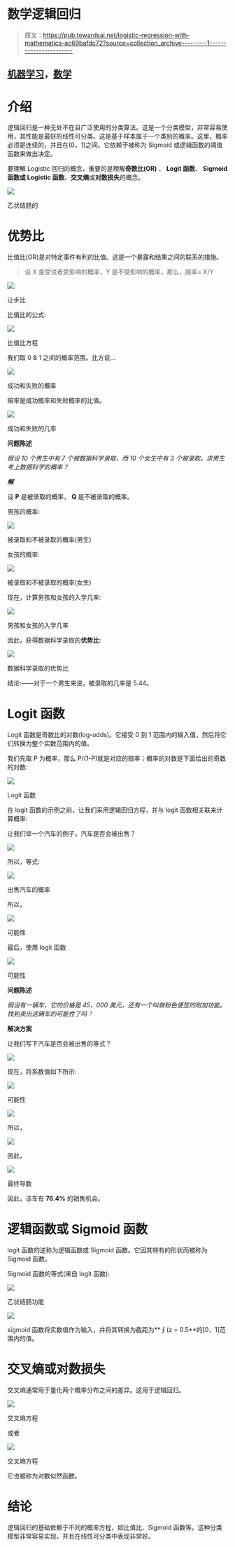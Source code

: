 # 数学逻辑回归

> 原文：<https://pub.towardsai.net/logistic-regression-with-mathematics-ac69bafdc72?source=collection_archive---------1----------------------->

## [机器学习](https://towardsai.net/p/category/machine-learning)，[数学](https://towardsai.net/p/category/mathematics)

# 介绍

逻辑回归是一种无处不在且广泛使用的分类算法。这是一个分类模型，非常容易使用，其性能是最好的线性可分类。这是基于样本属于一个类别的概率。这里，概率必须是连续的，并且在(0，1)之间。它依赖于被称为 Sigmoid 或逻辑函数的阈值函数来做出决定。

要理解 Logistic 回归的概念，重要的是理解**奇数比(OR)** 、 **Logit 函数**、 **Sigmoid 函数或 Logistic 函数**、**交叉熵**或**对数损失**的概念。

![](img/e6e23d7a31a0b8f717abf8579981b4a5.png)

乙状结肠的

# 优势比

比值比(OR)是对特定事件有利的比值。这是一个暴露和结果之间的联系的措施。

> 设 X 是受试者受影响的概率，Y 是不受影响的概率，那么，赔率= X/Y

![](img/7703201ab1ddcef2cb3aa4f83acf156a.png)

让步比

比值比的公式:

![](img/dc3bc93b03a672b79c98a871ad231c08.png)

比值比方程

我们取 0 & 1 之间的概率范围。比方说…

![](img/7e5c8f5baae6ddca0874d8302a7a940a.png)

成功和失败的概率

赔率是成功概率和失败概率的比值。

![](img/065aa368f7e61206c96959b878f91417.png)

成功和失败的几率

**问题陈述**

*假设 10 个男生中有 7 个被数据科学录取，而 10 个女生中有 3 个被录取。求男生考上数据科学的概率？*

***解***

设 **P** 是被录取的概率， **Q** 是不被录取的概率。

男孩的概率:

![](img/888756c4c5c4572013afe059175b8ec1.png)

被录取和不被录取的概率(男生)

女孩的概率:

![](img/c6efac717694b415bc6069fdc012d53b.png)

被录取和不被录取的概率(女生)

现在，计算男孩和女孩的入学几率:

![](img/c4d8f1ef8f47afae205b6675d7115bb3.png)

男孩和女孩的入学几率

因此，获得数据科学录取的**优势比**:

![](img/a37bd6241af3be220d06ac63d7702395.png)

数据科学录取的优势比

结论:——对于一个男生来说，被录取的几率是 5.44。

# Logit 函数

Logit 函数是奇数比的对数(log-odds)。它接受 0 到 1 范围内的输入值，然后将它们转换为整个实数范围内的值。

我们先取 P 为概率，那么 P/(1-P)就是对应的赔率；概率的对数是下面给出的奇数的对数:

![](img/72924b5200605be64aa8978e11599013.png)

Logit 函数

在 logit 函数的示例之前，让我们采用逻辑回归方程，并与 logit 函数相关联来计算概率:

让我们举一个汽车的例子，汽车是否会被出售？

![](img/ce1e7dc0903588e1a7de72cbd8fd1932.png)

所以，等式:

![](img/eacea867558c6af4d405f21c8b9e8765.png)

出售汽车的概率

所以，

![](img/c68872cecd7481c168b8f4dd47611025.png)

可能性

最后，使用 logit 函数

![](img/fcde544a2259db9a9b90947137075c3d.png)

可能性

**问题陈述**

*假设有一辆车，它的价格是 45，000 美元，还有一个叫做粉色便签的附加功能。找到卖出这辆车的可能性了吗？*

**解决方案**

让我们写下汽车是否会被出售的等式？

![](img/4f16957b93939e247f5a016c225f82ba.png)

现在，将系数值如下所示:

![](img/42ee63333741075067d3dc64ce618f89.png)

可能性

![](img/edaa8e1fff7777996d92ce76286c9968.png)

所以，

![](img/21cd7d4b87cc0ade4d079f50da708992.png)

因此，

![](img/22aeb8adcba43e830331863a20c14e70.png)

最终导数

因此，该车有 **76.4%** 的销售机会。

# 逻辑函数或 Sigmoid 函数

logit 函数的逆称为逻辑函数或 Sigmoid 函数。它因其特有的形状而被称为 Sigmoid 函数。

Sigmoid 函数的等式(来自 logit 函数):

![](img/26eeabb8d3568413e9e45cbfb27506c9.png)

乙状结肠功能

![](img/0382de58f7e2b06b597d9cc501ebf89d.png)

sigmoid 函数将实数值作为输入，并将其转换为截距为**∮(z = 0.5**的[0，1]范围内的值。

# 交叉熵或对数损失

交叉熵通常用于量化两个概率分布之间的差异。这用于逻辑回归。

![](img/18aacb22505cd5d246278fa3a7da0abc.png)

交叉熵方程

或者

![](img/75594a2c5e5274de375bb4b351ff8678.png)

交叉熵方程

它也被称为对数似然函数。

# 结论

逻辑回归的基础依赖于不同的概率方程，如比值比、Sigmoid 函数等。这种分类模型非常容易实现，并且在线性可分类中表现非常好。